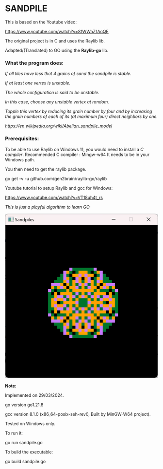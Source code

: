 # **SANDPILE**

This is based on the Youtube video:

https://www.youtube.com/watch?v=SfWWaZ1AoQE

The original project is in C and uses the Raylib lib.

Adapted/(Translated) to GO using the **Raylib-go** lib.

### **What the program does:**

*If all tiles have less that 4 grains of sand the sandpile is stable.*

*If at least one vertex is unstable.*

*The whole configuration  is said to be unstable.*

*In this case, choose any unstable vertex at random.*

*Topple this vertex by reducing its grain number by four and by increasing the grain numbers of each of its (at maximum four) direct neighbors by one.*

*https://en.wikipedia.org/wiki/Abelian_sandpile_model*


### **Prerequisites:**

To be able to use Raylib on Windows 11, you would need to install a *C compiler*.
Recommended C compiler :
Mingw-w64
It needs to be in your Windows path.

You then need to get the raylib package.

go get -v -u github.com/gen2brain/raylib-go/raylib

Youtube tutorial to setup Raylib and gcc for Windows:

https://www.youtube.com/watch?v=VT18uh4t_rs

*This is just a playful algorithm to learn GO*

![Alt text]( Sandpile.png "a sandpile with 870 grains of sand.")

**Note:**

Implemented on 29/03/2024.

go version go1.21.8

gcc version 8.1.0 (x86_64-posix-seh-rev0, Built by MinGW-W64 project).

Tested on Windows only.

To run it:

go run sandpile.go

To build the executable:

go build sandpile.go

